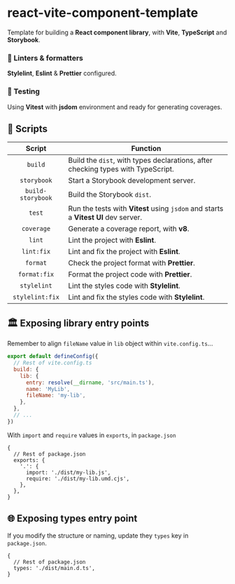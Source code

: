 # react-vite-component-template

Template for building a **React component library**, with **Vite**, **TypeScript** and **Storybook**.

### 📐 Linters & formatters

**Stylelint**, **Eslint** & **Prettier** configured.

### 🧪 Testing

Using **Vitest** with **jsdom** environment and ready for generating coverages.

## 🤖 Scripts

|      Script       | Function                                                                           |
| :---------------: | ---------------------------------------------------------------------------------- |
|      `build`      | Build the `dist`, with types declarations, after checking types with TypeScript.   |
|    `storybook`    | Start a Storybook development server.                                              |
| `build-storybook` | Build the Storybook `dist`.                                                        |
|      `test`       | Run the tests with **Vitest** using `jsdom` and starts a **Vitest UI** dev server. |
|    `coverage`     | Generate a coverage report, with **v8**.                                           |
|      `lint`       | Lint the project with **Eslint**.                                                  |
|    `lint:fix`     | Lint and fix the project with **Eslint**.                                          |
|     `format`      | Check the project format with **Prettier**.                                        |
|   `format:fix`    | Format the project code with **Prettier**.                                         |
|    `stylelint`    | Lint the styles code with **Stylelint**.                                           |
|  `stylelint:fix`  | Lint and fix the styles code with **Stylelint**.                                   |

## 🏛️ Exposing library entry points

Remember to align `fileName` value in `lib` object within `vite.config.ts`...

```js
export default defineConfig({
  // Rest of vite.config.ts
  build: {
    lib: {
      entry: resolve(__dirname, 'src/main.ts'),
      name: 'MyLib',
      fileName: 'my-lib',
    },
  },
  // ...
})
```

With `import` and `require` values in `exports`, in `package.json`

```json5
{
  // Rest of package.json
  exports: {
    '.': {
      import: './dist/my-lib.js',
      require: './dist/my-lib.umd.cjs',
    },
  },
}
```

## 🌐 Exposing types entry point

If you modify the structure or naming, update they `types` key in `package.json`.

```json5
{
  // Rest of package.json
  types: './dist/main.d.ts',
}
```
